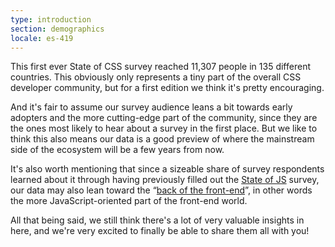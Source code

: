 ```yaml
---
type: introduction
section: demographics
locale: es-419
---
```


This first ever State of CSS survey reached 11,307 people in 135 different countries. This obviously only represents a tiny part of the overall CSS developer community, but for a first edition we think it's pretty encouraging. 

And it's fair to assume our survey audience leans a bit towards early adopters and the more cutting-edge part of the community, since they are the ones most likely to hear about a survey in the first place. But we like to think this also means our data is a good preview of where the mainstream side of the ecosystem will be a few years from now. 

It's also worth mentioning that since a sizeable share of survey respondents learned about it through having previously filled out the [State of JS](https://stateofjs.com) survey, our data may also lean toward the “[back of the front-end](http://bradfrost.com/blog/link/how-to-think-like-a-front-end-developer-with-brad-frost/)”, in other words the more JavaScript-oriented part of the front-end world.

All that being said, we still think there's a lot of very valuable insights in here, and we're very excited to finally be able to share them all with you!
